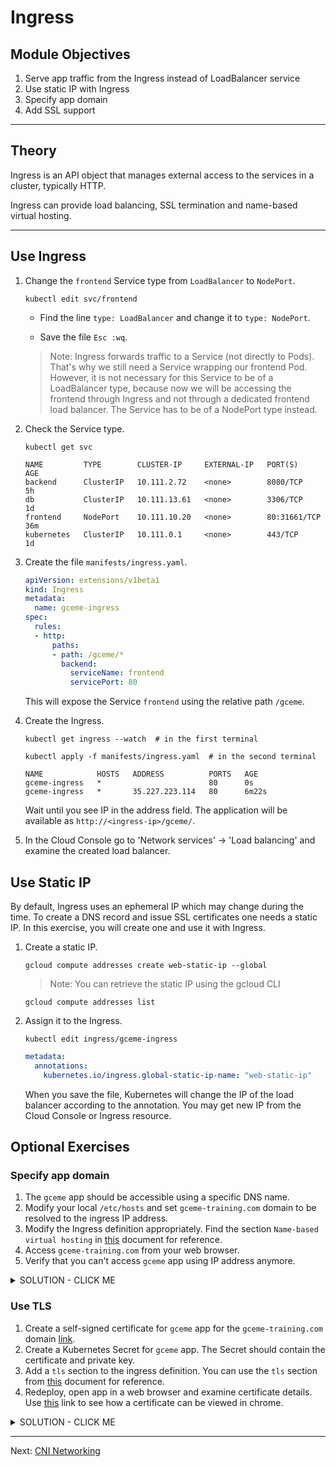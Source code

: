 # Ingress

## Module Objectives

1. Serve app traffic from the Ingress instead of LoadBalancer service
1. Use static IP with Ingress
1. Specify app domain
1. Add SSL support

---

## Theory

Ingress is an API object that manages external access to the services in a cluster, typically HTTP.

Ingress can provide load balancing, SSL termination and name-based virtual hosting.

---

## Use Ingress

1. Change the `frontend` Service type from `LoadBalancer` to `NodePort`.

    ```shell
    kubectl edit svc/frontend
    ```

    * Find the line `type: LoadBalancer` and change it to `type: NodePort`.

    * Save the file `Esc :wq`.

    > Note: Ingress forwards traffic to a Service (not directly to Pods). That's why we still need a Service wrapping our frontend Pod. However, it is not necessary for this Service to be of a LoadBalancer type, because now we will be accessing the frontend through Ingress and not through a dedicated frontend load balancer. The Service has to be of a NodePort type instead.

1. Check the Service type.

    ```shell
    kubectl get svc
    ```

    ```
    NAME         TYPE        CLUSTER-IP     EXTERNAL-IP   PORT(S)        AGE
    backend      ClusterIP   10.111.2.72    <none>        8080/TCP       5h
    db           ClusterIP   10.111.13.61   <none>        3306/TCP       1d
    frontend     NodePort    10.111.10.20   <none>        80:31661/TCP   36m
    kubernetes   ClusterIP   10.111.0.1     <none>        443/TCP        1d
    ```

1. Create the file `manifests/ingress.yaml`.

    ```yaml
    apiVersion: extensions/v1beta1
    kind: Ingress
    metadata:
      name: gceme-ingress
    spec:
      rules:
      - http:
          paths:
          - path: /gceme/*
            backend:
              serviceName: frontend
              servicePort: 80
    ```

    This will expose the Service `frontend` using the relative path `/gceme`.

1. Create the Ingress.

    ```shell
    kubectl get ingress --watch  # in the first terminal
    ```

    ```shell
    kubectl apply -f manifests/ingress.yaml  # in the second terminal
    ```

    ```
    NAME            HOSTS   ADDRESS          PORTS   AGE
    gceme-ingress   *                        80      0s
    gceme-ingress   *       35.227.223.114   80      6m22s
    ```

    Wait until you see IP in the address field. The application will be available as `http://<ingress-ip>/gceme/`.

1. In the Cloud Console go to 'Network services' -> 'Load balancing' and examine the created load balancer.

## Use Static IP

By default, Ingress uses an ephemeral IP which may change during the time. To create a DNS record and issue SSL certificates one needs a static IP. In this exercise, you will create one and use it with Ingress.

1. Create a static IP.

    ```shell
    gcloud compute addresses create web-static-ip --global
    ```

    > Note: You can retrieve the static IP using the gcloud CLI

    ```shell
    gcloud compute addresses list
    ```

1. Assign it to the Ingress.

    ```shell
    kubectl edit ingress/gceme-ingress
    ```

    ```yaml
    metadata:
      annotations:
        kubernetes.io/ingress.global-static-ip-name: "web-static-ip"
    ```

    When you save the file, Kubernetes will change the IP of the load balancer according to the annotation. You may get new IP from the Cloud Console or Ingress resource.

## Optional Exercises

### Specify app domain

1. The `gceme` app should be accessible using a specific DNS name.
1. Modify your local `/etc/hosts` and set `gceme-training.com` domain to be resolved to the ingress IP address.
1. Modify the Ingress definition appropriately. Find the section `Name-based virtual hosting` in [this](https://kubernetes.io/docs/concepts/services-networking/ingress/#name-based-virtual-hosting) document for reference.
1. Access `gceme-training.com` from your web browser.
1. Verify that you can't access `gceme` app using IP address anymore.

<details><summary>SOLUTION - CLICK ME</summary>
<p>

1. The `spec` rules section should look like this.

    ```yaml
    rules:
    - host: gceme-training.com
      http:
        paths:
        - backend:
            serviceName: frontend
            servicePort: 80
          path: /gceme/*
    ```

    > Note: `/etc/hosts` should be modified on your local machine, not the Cloud Console.

</p>
</details>

### Use TLS

1. Create a self-signed certificate for `gceme` app for the `gceme-training.com` domain [link](https://stackoverflow.com/questions/10175812/how-to-create-a-self-signed-certificate-with-openssl).
1. Create a Kubernetes Secret for `gceme` app. The Secret should contain the certificate and private key.
1. Add a `tls` section to the ingress definition. You can use the `tls` section from [this](https://kubernetes.io/docs/concepts/services-networking/ingress/#types-of-ingress) document for reference.
1. Redeploy, open app in a web browser and examine certificate details. Use [this](https://www.ssl2buy.com/wiki/how-to-view-ssl-certificate-details-on-chrome-56) link to see how a certificate can be viewed in chrome.

<details><summary>SOLUTION - CLICK ME</summary>
<p>

1. Create a self-signed certificate.

    ```shell
    openssl req -nodes -x509 -newkey rsa:2048 -keyout gceme_key.pem -out gceme_cert.pem -days 365 -subj "/C=US/ST=California/L=Sunnyvale/O=Altoros/OU=Training/CN=gceme-training.com"
    ```

1. Import the secret to Kubernetes.

    ```shell
    kubectl create secret tls gceme-tls --cert=gceme_cert.pem --key=gceme_key.pem
    ```

1. Add the tls certificates to the Ingress spec.

    ```yaml
    tls:
    - hosts:
      - gceme-training.com
      secretName: gceme-tls
    ```

1. The final `manifests/ingress.yaml` should look like the following:

    ```yaml
    apiVersion: extensions/v1beta1
    kind: Ingress
    metadata:
      annotations:
        kubernetes.io/ingress.global-static-ip-name: web-static-ip
      name: gceme-ingress
    spec:
      rules:
      - host: gceme-training.com
        http:
          paths:
          - backend:
              serviceName: frontend
              servicePort: 80
            path: /gceme/*
      tls:
      - hosts:
        - gceme-training.com
        secretName: gceme-tls
    ```

* You can troubleshoot certificate issues by viewing the Ingress events.

    ```shell
    kubectl describe ing gceme-ingress
    ```

</p>
</details>

---

Next: [CNI Networking](08-cni-networking.md)
